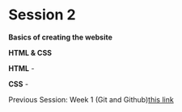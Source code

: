 # Session 2 

**Basics of creating the website**

**HTML & CSS**

**HTML** - 

**CSS** - 




Previous Session: Week 1 (Git and Github)[this link](./README.md)